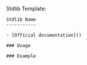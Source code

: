 

Stdlib Template:

```
Stdlib Name
-----------

- [Official documentation]()

### Usage

### Example
```